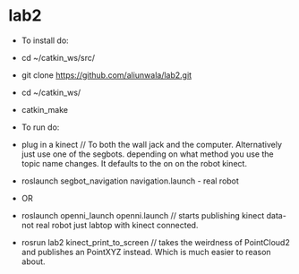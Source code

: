 lab2
====
* To install do:
* cd ~/catkin_ws/src/
* git clone https://github.com/aliunwala/lab2.git
* cd ~/catkin_ws/
* catkin_make


* To run do:
* plug in a kinect                       // To both the wall jack and the computer. Alternatively just use one of the segbots. depending on what method you use the topic name changes. It defaults to the on on the robot kinect.
* roslaunch segbot_navigation navigation.launch - real robot
* OR
* roslaunch openni_launch openni.launch  // starts publishing kinect data- not real robot just labtop with kinect connected.
* rosrun lab2 kinect_print_to_screen     // takes the weirdness of PointCloud2 and publishes an PointXYZ instead. Which is much easier to reason about.
